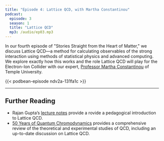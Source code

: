```yaml
---
title: "Episode 4: Lattice QCD, with Martha Constantinou"
podcast:
  episode: 3
  season: 1
  title: "Lattice QCD"
  mp3: /audio/ep03.mp3
---
```


In our fourth episode of "Stories Straight from the Heart of Matter," we discuss Lattice QCD—a method for calculating observables of the strong interaction using methods of statistical physics and advanced computing. We explore exactly how this works and the role Lattice QCD will play for the Electron-Ion Collider with our expert, [Professor Martha Constantinou](/guests/constantinou) of Temple University.

{{< podbean-episode ndv2a-131fa1c >}}

---

## Further Reading  

* Rajan Gupta’s  [lecture notes](https://inspirehep.net/literature/454590) provide a rovide a pedagogical introduction to Lattice QCD.
* [50 Years of Quantum Chromodynamics](https://inspirehep.net/literature/2617065) provides a comprehensive review of the theoretical and experimental studies of QCD, including an up-to-date discussion on Lattice QCD.
